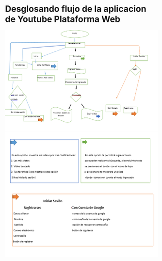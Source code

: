 # Desglosando flujo de la aplicacion de Youtube Plataforma Web

![char](imagenes/char.png)
![chart](imagenes/chart.png)